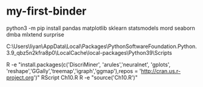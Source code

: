 # my-first-binder

python3 -m pip install pandas matplotlib sklearn statsmodels mord seaborn dmba mlxtend surprise

C:\Users\liyan\AppData\Local\Packages\PythonSoftwareFoundation.Python.3.9_qbz5n2kfra8p0\LocalCache\local-packages\Python39\Scripts

R -e "install.packages(c('DiscriMiner', 'arules','neuralnet', 'gplots', 'reshape','GGally','treemap','igraph','ggmap'),repos = 'http://cran.us.r-project.org')"
RScript Ch10.R
R -e "source('Ch10.R')"


